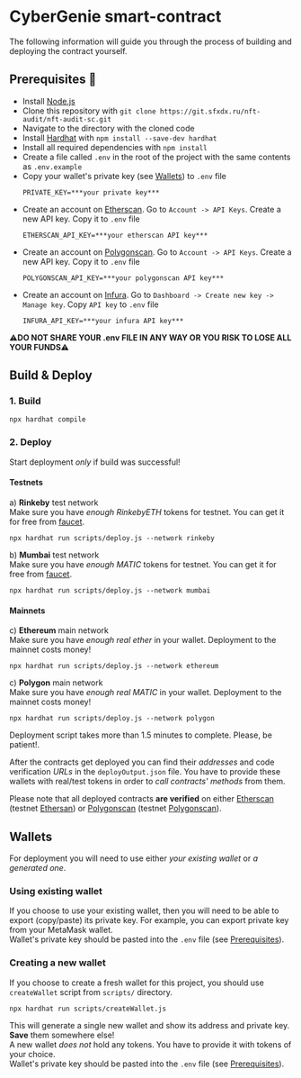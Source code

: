 # CyberGenie smart-contract

The following information will guide you through the process of building and deploying the contract yourself.  

## Prerequisites :page_with_curl:
- Install [Node.js](https://nodejs.org/en/download/)
- Clone this repository with `git clone https://git.sfxdx.ru/nft-audit/nft-audit-sc.git`
- Navigate to the directory with the cloned code
- Install [Hardhat](https://hardhat.org/) with `npm install --save-dev hardhat`
- Install all required dependencies with `npm install`
- Create a file called `.env` in the root of the project with the same contents as `.env.example`
- Copy your wallet's private key (see [Wallets](#Wallets)) to `.env` file
    ```
    PRIVATE_KEY=***your private key***
    ```
- Create an account on [Etherscan](https://etherscan.io/). Go to `Account -> API Keys`. Create a new API key. Copy it to `.env` file
    ```
    ETHERSCAN_API_KEY=***your etherscan API key***
    ```
- Create an account on [Polygonscan](https://polygonscan.com/). Go to `Account -> API Keys`. Create a new API key. Copy it to `.env` file
    ```
    POLYGONSCAN_API_KEY=***your polygonscan API key***
    ```
- Create an account on [Infura](https://infura.io/). Go to `Dashboard -> Create new key -> Manage key`. Copy `API key` to `.env` file
    ```
    INFURA_API_KEY=***your infura API key***
    ```
:warning:__DO NOT SHARE YOUR .env FILE IN ANY WAY OR YOU RISK TO LOSE ALL YOUR FUNDS__:warning:

## Build & Deploy
### 1. Build

```
npx hardhat compile
```

### 2. Deploy
Start  deployment _only_ if build was successful!

#### Testnets
а) __Rinkeby__ test network  
Make sure you have _enough RinkebyETH_ tokens for testnet. You can get it for free from [faucet](https://faucet.rinkeby.io/). 
```
npx hardhat run scripts/deploy.js --network rinkeby
```  

b) __Mumbai__ test network  
Make sure you have _enough MATIC_ tokens for testnet. You can get it for free from [faucet](https://faucet.polygon.technology/). 
```
npx hardhat run scripts/deploy.js --network mumbai
```

#### Mainnets
c) __Ethereum__ main network  
Make sure you have _enough real ether_ in your wallet. Deployment to the mainnet costs money!
```
npx hardhat run scripts/deploy.js --network ethereum
```

c) __Polygon__ main network  
Make sure you have _enough real MATIC_ in your wallet. Deployment to the mainnet costs money!
```
npx hardhat run scripts/deploy.js --network polygon
```
Deployment script takes more than 1.5 minutes to complete. Please, be patient!.  

After the contracts get deployed you can find their _addresses_ and code verification _URLs_ in the `deployOutput.json` file.
You have to provide these wallets with real/test tokens in order to _call contracts' methods_ from them. 

Please note that all deployed contracts __are verified__ on either [Etherscan](https://etherscan.io/) (testnet [Ethersan](https://rinkeby.etherscan.io/)) or [Polygonscan](https://polygonscan.com/) (testnet [Polygonscan](https://mumbai.polygonscan.com/)).

## Wallets
For deployment you will need to use either _your existing wallet_ or _a generated one_. 

### Using existing wallet
If you choose to use your existing wallet, then you will need to be able to export (copy/paste) its private key. For example, you can export private key from your MetaMask wallet.  
Wallet's private key should be pasted into the `.env` file (see [Prerequisites](##Prerequisites)).   

### Creating a new wallet
If you choose to create a fresh wallet for this project, you should use `createWallet` script from `scripts/` directory.
```
npx hardhat run scripts/createWallet.js
```
This will generate a single new wallet and show its address and private key. __Save__ them somewhere else!  
A new wallet _does not_ hold any tokens. You have to provide it with tokens of your choice.  
Wallet's private key should be pasted into the `.env` file (see [Prerequisites](##Prerequisites)). 

